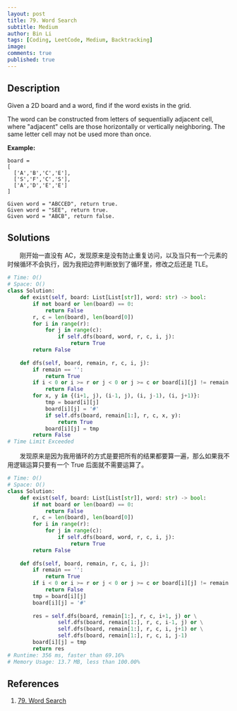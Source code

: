 ```yaml
---
layout: post
title: 79. Word Search
subtitle: Medium
author: Bin Li
tags: [Coding, LeetCode, Medium, Backtracking]
image: 
comments: true
published: true
---
```


## Description

Given a 2D board and a word, find if the word exists in the grid.

The word can be constructed from letters of sequentially adjacent cell, where "adjacent" cells are those horizontally or vertically neighboring. The same letter cell may not be used more than once.

**Example:**

```
board =
[
  ['A','B','C','E'],
  ['S','F','C','S'],
  ['A','D','E','E']
]

Given word = "ABCCED", return true.
Given word = "SEE", return true.
Given word = "ABCB", return false.
```

## Solutions
　　刚开始一直没有 AC，发现原来是没有防止重复访问，以及当只有一个元素的时候循环不会执行，因为我把边界判断放到了循环里，修改之后还是 TLE。

```python
# Time: O()
# Space: O()
class Solution:
    def exist(self, board: List[List[str]], word: str) -> bool:
        if not board or len(board) == 0:
            return False
        r, c = len(board), len(board[0])
        for i in range(r):
            for j in range(c):
                if self.dfs(board, word, r, c, i, j):
                    return True
        return False
    
    def dfs(self, board, remain, r, c, i, j):
        if remain == '':
            return True
        if i < 0 or i >= r or j < 0 or j >= c or board[i][j] != remain[0]:
            return False
        for x, y in {(i+1, j), (i-1, j), (i, j-1), (i, j+1)}:
            tmp = board[i][j]
            board[i][j] = '#'
            if self.dfs(board, remain[1:], r, c, x, y):
                return True
            board[i][j] = tmp
        return False
# Time Limit Exceeded
```

　　发现原来是因为我用循环的方式是要把所有的结果都要算一遍，那么如果我不用逻辑运算只要有一个 True 后面就不需要运算了。


```python
# Time: O()
# Space: O()
class Solution:
    def exist(self, board: List[List[str]], word: str) -> bool:
        if not board or len(board) == 0:
            return False
        r, c = len(board), len(board[0])
        for i in range(r):
            for j in range(c):
                if self.dfs(board, word, r, c, i, j):
                    return True
        return False
    
    def dfs(self, board, remain, r, c, i, j):
        if remain == '':
            return True
        if i < 0 or i >= r or j < 0 or j >= c or board[i][j] != remain[0]:
            return False
        tmp = board[i][j]
        board[i][j] = '#'
        
        res = self.dfs(board, remain[1:], r, c, i+1, j) or \
                self.dfs(board, remain[1:], r, c, i-1, j) or \
                self.dfs(board, remain[1:], r, c, i, j+1) or \
                self.dfs(board, remain[1:], r, c, i, j-1)
        board[i][j] = tmp
        return res
# Runtime: 356 ms, faster than 69.16% 
# Memory Usage: 13.7 MB, less than 100.00% 
```

## References
1. [79. Word Search](https://leetcode.com/problems/word-search/)


